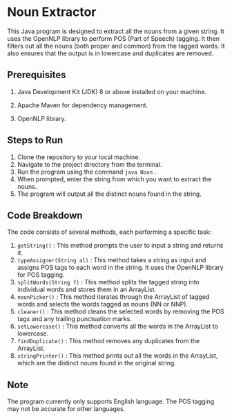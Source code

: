 # Noun Extractor
 This Java program is designed to extract all the nouns from a given string. It uses the OpenNLP library to perform POS (Part of Speech) tagging. It then filters out all the nouns (both proper and common) from the tagged words. It also ensures that the output is in lowercase and duplicates are removed.
 ## Prerequisites
 1. Java Development Kit (JDK) 8 or above installed on your machine.
    
3. Apache Maven for dependency management.
4. OpenNLP library.
 ## Steps to Run
 1. Clone the repository to your local machine.
 2. Navigate to the project directory from the terminal.
 3. Run the program using the command  `java Noun` . 
 4. When prompted, enter the string from which you want to extract the nouns.
 5. The program will output all the distinct nouns found in the string.
 ## Code Breakdown
 The code consists of several methods, each performing a specific task:
 1.  `getString()` : This method prompts the user to input a string and returns it.
 2.  `typeAssigner(String al)` : This method takes a string as input and assigns POS tags to each word in the string. It uses the OpenNLP library for POS tagging.
 3.  `splitWords(String f)` : This method splits the tagged string into individual words and stores them in an ArrayList.
 4.  `nounPicker()` : This method iterates through the ArrayList of tagged words and selects the words tagged as nouns (NN or NNP).
 5.  `cleaner()` : This method cleans the selected words by removing the POS tags and any trailing punctuation marks.
 6.  `setLowercase()` : This method converts all the words in the ArrayList to lowercase.
 7.  `findDuplicate()` : This method removes any duplicates from the ArrayList.
 8.  `stringPrinter()` : This method prints out all the words in the ArrayList, which are the distinct nouns found in the original string.
 ## Note
 The program currently only supports English language. The POS tagging may not be accurate for other languages.
